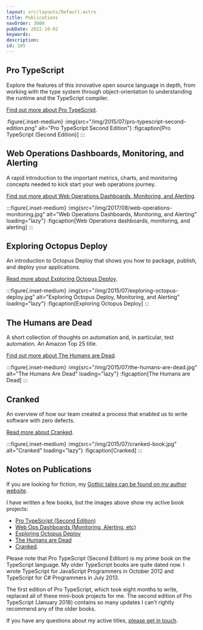 ```yaml
---
layout: src/layouts/Default.astro
title: Publications
navOrder: 3000
pubDate: 2022-10-02
keywords: 
description: 
id: 105
---
```


## Pro TypeScript

Explore the features of this innovative open source language in depth, from working with the type system through object-orientation to understanding the runtime and the TypeScript compiler.

[Find out more about Pro TypeScript](/publications/pro-typescript/).

:figure{.inset-medium}
:img{src="/img/2015/07/pro-typescript-second-edition.png" alt="Pro TypeScript Second Edition"}
:figcaption[Pro TypeScript (Second Edition)]
:::

</article>

<article>

## Web Operations Dashboards, Monitoring, and Alerting

A rapid introduction to the important metrics, charts, and monitoring concepts needed to kick start your web operations journey.

[Find out more about Web Operations Dashboards, Monitoring, and Alerting](/publications/web-ops-dashboards-monitoring-and-alerting/).

:::figure{.inset-medium}
:img{src="/img/2017/08/web-operations-monitoring.jpg" alt="Web Operations Dashboards, Monitoring, and Alerting" loading="lazy"}
:figcaption[Web Operations dashboards, monitoring, and alerting]
:::

</article>

<article>

## Exploring Octopus Deploy

An introduction to Octopus Deploy that shows you how to package, publish, and deploy your applications.

[Read more about Exploring Octopus Deploy](/publications/exploring-octopus-deploy/).

:::figure{.inset-medium}
:img{src="/img/2015/07/exploring-octopus-deploy.jpg" alt="Exploring Octopus Deploy, Monitoring, and Alerting" loading="lazy"}
:figcaption[Exploring Octopus Deploy]
:::

</article>

<article>

## The Humans are Dead

A short collection of thoughts on automation and, in particular, test automation. An Amazon Top 25 title.

[Find out more about The Humans are Dead](/publications/the-humans-are-dead/).

:::figure{.inset-medium}
:img{src="/img/2015/07/the-humans-are-dead.jpg" alt="The Humans Are Dead" loading="lazy"}
:figcaption[The Humans are Dead]
:::

</article>

<article>

## Cranked

An overview of how our team created a process that enabled us to write software with zero defects.

[Read more about Cranked](/publications/cranked/).

:::figure{.inset-medium}
:img{src="/img/2015/07/cranked-book.jpg" alt="Cranked" loading="lazy"}
:figcaption[Cranked]
:::

</article>

<article>

## Notes on Publications

If you are looking for fiction, my [Gothic tales can be found on my author website](https://smfenton.uk/).

I have written a few books, but the images above show my active book projects:

- [Pro TypeScript (Second Edition)](/publications/pro-typescript/)
- [Web Ops Dashboards (Monitoring, Alerting, etc)](/publications/web-ops-dashboards-monitoring-and-alerting/)
- [Exploring Octopus Deploy](/publications/exploring-octopus-deploy/)
- [The Humans are Dead](/publications/the-humans-are-dead/)
- [Cranked](/publications/cranked/).

Please note that Pro TypeScript (Second Edition) is my prime book on the TypeScript language. My older TypeScript books are quite dated now. I wrote TypeScript for JavaScript Programmers in October 2012 and TypeScript for C# Programmers in July 2013.

The first edition of Pro TypeScript, which took eight months to write, replaced all of these mini-book projects for me. The second edition of Pro TypeScript (January 2018) contains so many updates I can’t rightly recommend any of the older books.

If you have any questions about my active titles, [please get in touch](/contact/).

</article>